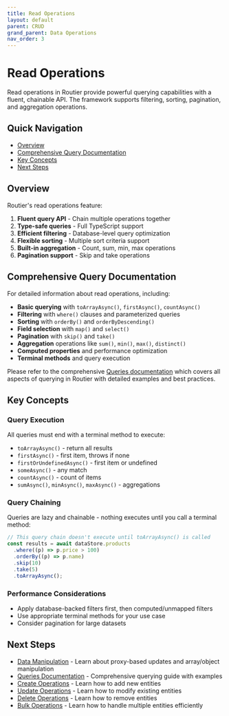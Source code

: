 ```yaml
---
title: Read Operations
layout: default
parent: CRUD
grand_parent: Data Operations
nav_order: 3
---
```


# Read Operations

Read operations in Routier provide powerful querying capabilities with a fluent, chainable API. The framework supports filtering, sorting, pagination, and aggregation operations.

## Quick Navigation

- [Overview](#overview)
- [Comprehensive Query Documentation](#comprehensive-query-documentation)
- [Key Concepts](#key-concepts)
- [Next Steps](#next-steps)

## Overview

Routier's read operations feature:

1. **Fluent query API** - Chain multiple operations together
2. **Type-safe queries** - Full TypeScript support
3. **Efficient filtering** - Database-level query optimization
4. **Flexible sorting** - Multiple sort criteria support
5. **Built-in aggregation** - Count, sum, min, max operations
6. **Pagination support** - Skip and take operations

## Comprehensive Query Documentation

For detailed information about read operations, including:

- **Basic querying** with `toArrayAsync()`, `firstAsync()`, `countAsync()`
- **Filtering** with `where()` clauses and parameterized queries
- **Sorting** with `orderBy()` and `orderByDescending()`
- **Field selection** with `map()` and `select()`
- **Pagination** with `skip()` and `take()`
- **Aggregation** operations like `sum()`, `min()`, `max()`, `distinct()`
- **Computed properties** and performance optimization
- **Terminal methods** and query execution

Please refer to the comprehensive [Queries documentation](../../concepts/queries/) which covers all aspects of querying in Routier with detailed examples and best practices.

## Key Concepts

### Query Execution

All queries must end with a terminal method to execute:

- `toArrayAsync()` - return all results
- `firstAsync()` - first item, throws if none
- `firstOrUndefinedAsync()` - first item or undefined
- `someAsync()` - any match
- `countAsync()` - count of items
- `sumAsync()`, `minAsync()`, `maxAsync()` - aggregations

### Query Chaining

Queries are lazy and chainable - nothing executes until you call a terminal method:

```ts
// This query chain doesn't execute until toArrayAsync() is called
const results = await dataStore.products
  .where((p) => p.price > 100)
  .orderBy((p) => p.name)
  .skip(10)
  .take(5)
  .toArrayAsync();
```

### Performance Considerations

- Apply database-backed filters first, then computed/unmapped filters
- Use appropriate terminal methods for your use case
- Consider pagination for large datasets

## Next Steps

- [Data Manipulation](../../guides/data-manipulation) - Learn about proxy-based updates and array/object manipulation
- [Queries Documentation](../../concepts/queries/) - Comprehensive querying guide with examples
- [Create Operations](create.md) - Learn how to add new entities
- [Update Operations](update.md) - Learn how to modify existing entities
- [Delete Operations](delete.md) - Learn how to remove entities
- [Bulk Operations](bulk/README.md) - Learn how to handle multiple entities efficiently
